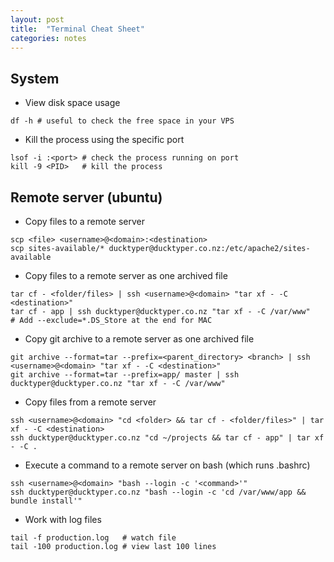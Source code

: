 ```yaml
---
layout: post
title:  "Terminal Cheat Sheet"
categories: notes
---
```


## System

* View disk space usage

```
df -h # useful to check the free space in your VPS
```

* Kill the process using the specific port

```
lsof -i :<port> # check the process running on port
kill -9 <PID>   # kill the process
```

## Remote server (ubuntu)

* Copy files to a remote server

```
scp <file> <username>@<domain>:<destination>
scp sites-available/* ducktyper@ducktyper.co.nz:/etc/apache2/sites-available
```

* Copy files to a remote server as one archived file

```
tar cf - <folder/files> | ssh <username>@<domain> "tar xf - -C <destination>"
tar cf - app | ssh ducktyper@ducktyper.co.nz "tar xf - -C /var/www"
# Add --exclude=*.DS_Store at the end for MAC
```

* Copy git archive to a remote server as one archived file

```
git archive --format=tar --prefix=<parent_directory> <branch> | ssh <username>@<domain> "tar xf - -C <destination>"
git archive --format=tar --prefix=app/ master | ssh ducktyper@ducktyper.co.nz "tar xf - -C /var/www"
```

* Copy files from a remote server

```
ssh <username>@<domain> "cd <folder> && tar cf - <folder/files>" | tar xf - -C <destination>
ssh ducktyper@ducktyper.co.nz "cd ~/projects && tar cf - app" | tar xf - -C .
```


* Execute a command to a remote server on bash (which runs .bashrc)

```
ssh <username>@<domain> "bash --login -c '<command>'"
ssh ducktyper@ducktyper.co.nz "bash --login -c 'cd /var/www/app && bundle install'"
```

* Work with log files

```
tail -f production.log   # watch file
tail -100 production.log # view last 100 lines
```
